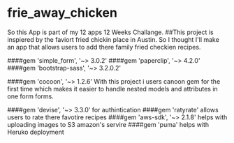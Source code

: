 # frie_away_chicken
So this App is part of my 12 apps 12 Weeks Challange.
##This project is inspiered by the faviort fried chickin place in Austin. So I thought I'll make an app that allows users to add there family fried checkien recipes.

####gem 'simple_form', '~> 3.0.2'
####gem 'paperclip', '~> 4.2.0'
####gem 'bootstrap-sass', '~> 3.2.0.2'

####gem 'cocoon', '~> 1.2.6' With this project i users canoon gem for the first time which makes it easier to handle nested models and attributes in one form forms.

####gem 'devise', '~> 3.3.0' for authintication 
####gem 'ratyrate' allows users to rate there favotire recipes 
####gem 'aws-sdk', '~> 2.1.8' helps with uploading images to S3 amazon's servire 
####gem 'puma' helps with Heruko deployment 

